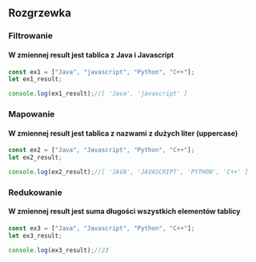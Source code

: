 ## Rozgrzewka

### Filtrowanie

#### W zmiennej result jest tablica z Java i Javascript

```javascript
const ex1 = ["Java", "javascript", "Python", "C++"];
let ex1_result;

console.log(ex1_result);//[ 'Java', 'javascript' ]
```


### Mapowanie

#### W zmiennej result jest tablica z nazwami z dużych liter (uppercase)

```javascript
const ex2 = ["Java", "Javascript", "Python", "C++"];
let ex2_result;

console.log(ex2_result);//[ 'JAVA', 'JAVASCRIPT', 'PYTHON', 'C++' ]
```


### Redukowanie

#### W zmiennej result jest suma długości wszystkich elementów tablicy

```javascript
const ex3 = ["Java", "Javascript", "Python", "C++"];
let ex3_result;

console.log(ex3_result);//23
```
